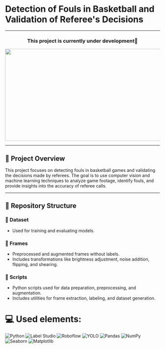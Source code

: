 # Detection of Fouls in Basketball and Validation of Referee's Decisions

---

<h3 align="center">This project is currently under development🙂</h3>

<div align="center">
  <img height="300" width="600" src="https://user-images.githubusercontent.com/74038190/225813708-98b745f2-7d22-48cf-9150-083f1b00d6c9.gif"  />
</div>

---

## 🏀 Project Overview
This project focuses on detecting fouls in basketball games and validating the decisions made by referees. The goal is to use computer vision and machine learning techniques to analyze game footage, identify fouls, and provide insights into the accuracy of referee calls.

---

## 📂 Repository Structure

### 📁 **Dataset**
- Used for training and evaluating models.

### 📁 **Frames**
- Preprocessed and augmented frames without labels.
- Includes transformations like brightness adjustment, noise addition, flipping, and shearing.

### 📁 **Scripts**
- Python scripts used for data preparation, preprocessing, and augmentation.
- Includes utilities for frame extraction, labeling, and dataset generation.


# 💻 Used elements:
![Python](https://img.shields.io/badge/python-3670A0?style=for-the-badge&logo=python&logoColor=ffdd54)
![Label Studio](https://img.shields.io/badge/Label%20Studio-%230C55A5.svg?style=for-the-badge&logo=label-studio&logoColor=white)
![Roboflow](https://img.shields.io/badge/Roboflow-%23150458.svg?style=for-the-badge&logo=data:image/svg+xml;base64,<base64_encoded_logo_here>&logoColor=white)
![YOLO](https://img.shields.io/badge/YOLO-%230C55A5.svg?style=for-the-badge&logo=yolo&logoColor=white)
![Pandas](https://img.shields.io/badge/pandas-%23150458.svg?style=for-the-badge&logo=pandas&logoColor=white)
![NumPy](https://img.shields.io/badge/numpy-%23013243.svg?style=for-the-badge&logo=numpy&logoColor=white) 
![Seaborn](https://img.shields.io/badge/Seaborn-%230095D5.svg?style=for-the-badge&logo=seaborn&logoColor=white)
![Matplotlib](https://img.shields.io/badge/Matplotlib-%23ffffff.svg?style=for-the-badge&logo=Matplotlib&logoColor=black) 

